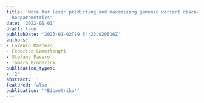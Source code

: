 ```yaml
---
title: 'More for less: predicting and maximizing genomic variant discovery via Bayesian
  nonparametrics'
date: '2022-01-01'
draft: true
publishDate: '2023-01-02T19:54:23.029516Z'
authors:
- Lorenzo Masoero
- Federico Camerlenghi
- Stefano Favaro
- Tamara Broderick
publication_types:
- '2'
abstract: ''
featured: false
publication: '*Biometrika*'
---
```


